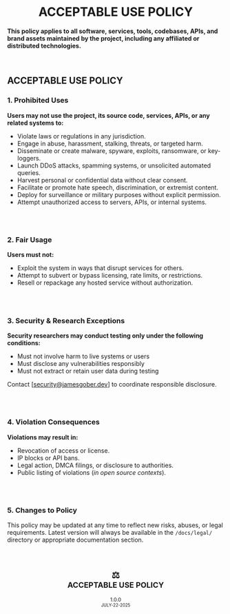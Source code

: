 <div id="top">
    <h1 align="center">ACCEPTABLE USE POLICY</h1>
    <p>
        <b>
            This policy applies to all software, services, tools, codebases, APIs, and brand assets maintained by the project, including any affiliated or distributed technologies.
        </b>
    </p>
    <br>
</div>

<h2>ACCEPTABLE USE POLICY</h2>

### 1. **Prohibited Uses**

**Users may not use the project, its source code, services, APIs, or any related systems to:**
* Violate laws or regulations in any jurisdiction.
* Engage in abuse, harassment, stalking, threats, or targeted harm.
* Disseminate or create malware, spyware, exploits, ransomware, or key-loggers.
* Launch DDoS attacks, spamming systems, or unsolicited automated queries.
* Harvest personal or confidential data without clear consent.
* Facilitate or promote hate speech, discrimination, or extremist content.
* Deploy for surveillance or military purposes without explicit permission.
* Attempt unauthorized access to servers, APIs, or internal systems.

<h2></h2><br>

### 2. **Fair Usage**

**Users must not:**
* Exploit the system in ways that disrupt services for others.
* Attempt to subvert or bypass licensing, rate limits, or restrictions.
* Resell or repackage any hosted service without authorization.

<h2></h2><br>

### 3. **Security & Research Exceptions**

**Security researchers may conduct testing only under the following conditions:**
* Must not involve harm to live systems or users
* Must disclose any vulnerabilities responsibly
* Must not extract or retain user data during testing

Contact \[[security@jamesgober.dev](mailto:security@jamesgober.dev)] to coordinate responsible disclosure.

<h2></h2><br>

### 4. **Violation Consequences**

**Violations may result in:**
* Revocation of access or license.
* IP blocks or API bans.
* Legal action, DMCA filings, or disclosure to authorities.
* Public listing of violations (*in open source contexts*).

<h2></h2><br>

### 5. **Changes to Policy**

This policy may be updated at any time to reflect new risks, abuses, or legal requirements. Latest version will always be available in the `/docs/legal/` directory or appropriate documentation section.

<div  align="center">
    <br><h2>⚖️<br><sub>ACCEPTABLE USE POLICY</sub></h2>
    <sup><span>1.0.0<span><br><sup>JULY-22-2025</sup></sup>
</div>